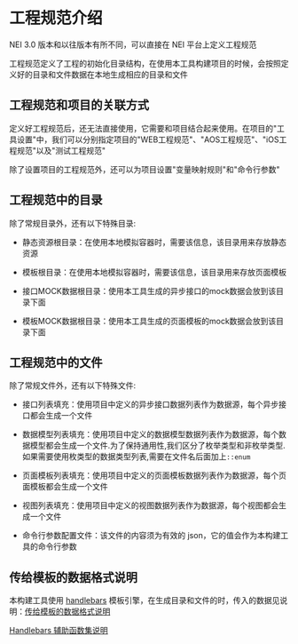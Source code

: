 # 工程规范介绍

NEI 3.0 版本和以往版本有所不同，可以直接在 NEI 平台上定义工程规范

工程规范定义了工程的初始化目录结构，在使用本工具构建项目的时候，会按照定义好的目录和文件数据在本地生成相应的目录和文件

## 工程规范和项目的关联方式
定义好工程规范后，还无法直接使用，它需要和项目结合起来使用。在项目的"工具设置"中，我们可以分别指定项目的"WEB工程规范"、"AOS工程规范"、"iOS工程规范"以及"测试工程规范"

除了设置项目的工程规范外，还可以为项目设置"变量映射规则"和"命令行参数"

## 工程规范中的目录
除了常规目录外，还有以下特殊目录:

* 静态资源根目录：在使用本地模拟容器时，需要该信息，该目录用来存放静态资源

* 模板根目录：在使用本地模拟容器时，需要该信息，该目录用来存放页面模板

* 接口MOCK数据根目录：使用本工具生成的异步接口的mock数据会放到该目录下面

* 模板MOCK数据根目录：使用本工具生成的页面模板的mock数据会放到该目录下面

## 工程规范中的文件
除了常规文件外，还有以下特殊文件:

* 接口列表填充：使用项目中定义的异步接口数据列表作为数据源，每个异步接口都会生成一个文件

* 数据模型列表填充：使用项目中定义的数据模型数据列表作为数据源，每个数据模型都会生成一个文件.为了保持通用性,我们区分了枚举类型和非枚举类型.如果需要使用枚类型的数据类型列表,需要在文件名后面加上`::enum`

* 页面模板列表填充：使用项目中定义的页面模板数据列表作为数据源，每个页面模板都会生成一个文件

* 视图列表填充：使用项目中定义的视图数据列表作为数据源，每个视图都会生成一个文件

* 命令行参数配置文件：该文件的内容须为有效的 json，它的值会作为本构建工具的命令行参数

## 传给模板的数据格式说明

本构建工具使用 [handlebars](http://handlebarsjs.com/) 模板引擎，在生成目录和文件的时，传入的数据见说明：[传给模板的数据格式说明](./传给模板的数据格式说明.md)
 
[Handlebars 辅助函数集说明](./Handlebars辅助函数集.md)